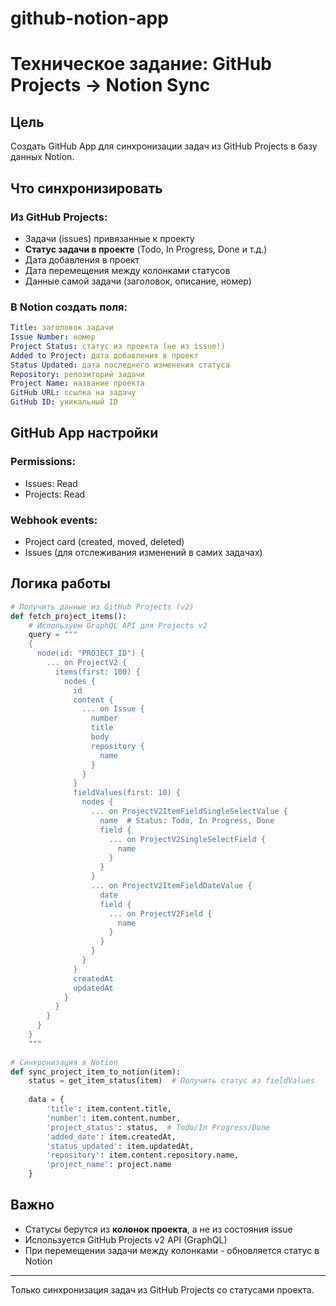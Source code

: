 # github-notion-app

# Техническое задание: GitHub Projects → Notion Sync

## Цель
Создать GitHub App для синхронизации задач из GitHub Projects в базу данных Notion.

## Что синхронизировать

### Из GitHub Projects:
- Задачи (issues) привязанные к проекту
- **Статус задачи в проекте** (Todo, In Progress, Done и т.д.)
- Дата добавления в проект
- Дата перемещения между колонками статусов
- Данные самой задачи (заголовок, описание, номер)

### В Notion создать поля:
```yaml
Title: заголовок задачи
Issue Number: номер
Project Status: статус из проекта (не из issue!)
Added to Project: дата добавления в проект
Status Updated: дата последнего изменения статуса
Repository: репозиторий задачи
Project Name: название проекта
GitHub URL: ссылка на задачу
GitHub ID: уникальный ID
```

## GitHub App настройки

### Permissions:
- Issues: Read
- Projects: Read

### Webhook events:
- Project card (created, moved, deleted)
- Issues (для отслеживания изменений в самих задачах)

## Логика работы

```python
# Получить данные из GitHub Projects (v2)
def fetch_project_items():
    # Используем GraphQL API для Projects v2
    query = """
    {
      node(id: "PROJECT_ID") {
        ... on ProjectV2 {
          items(first: 100) {
            nodes {
              id
              content {
                ... on Issue {
                  number
                  title
                  body
                  repository {
                    name
                  }
                }
              }
              fieldValues(first: 10) {
                nodes {
                  ... on ProjectV2ItemFieldSingleSelectValue {
                    name  # Status: Todo, In Progress, Done
                    field {
                      ... on ProjectV2SingleSelectField {
                        name
                      }
                    }
                  }
                  ... on ProjectV2ItemFieldDateValue {
                    date
                    field {
                      ... on ProjectV2Field {
                        name
                      }
                    }
                  }
                }
              }
              createdAt
              updatedAt
            }
          }
        }
      }
    }
    """
    
# Синхронизация в Notion
def sync_project_item_to_notion(item):
    status = get_item_status(item)  # Получить статус из fieldValues
    
    data = {
        'title': item.content.title,
        'number': item.content.number,
        'project_status': status,  # Todo/In Progress/Done
        'added_date': item.createdAt,
        'status_updated': item.updatedAt,
        'repository': item.content.repository.name,
        'project_name': project.name
    }
```

## Важно
- Статусы берутся из **колонок проекта**, а не из состояния issue
- Используется GitHub Projects v2 API (GraphQL)
- При перемещении задачи между колонками - обновляется статус в Notion

---

Только синхронизация задач из GitHub Projects со статусами проекта.

